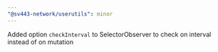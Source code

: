 ```yaml
---
"@sv443-network/userutils": minor
---
```


Added option `checkInterval` to SelectorObserver to check on interval instead of on mutation
